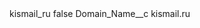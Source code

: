 <?xml version="1.0" encoding="UTF-8"?>
<CustomMetadata xmlns="http://soap.sforce.com/2006/04/metadata" xmlns:xsi="http://www.w3.org/2001/XMLSchema-instance" xmlns:xsd="http://www.w3.org/2001/XMLSchema">
    <label>kismail_ru</label>
    <protected>false</protected>
    <values>
        <field>Domain_Name__c</field>
        <value xsi:type="xsd:string">kismail.ru</value>
    </values>
</CustomMetadata>
